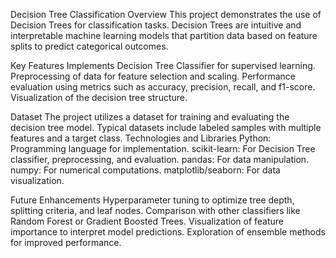 Decision Tree Classification
Overview
This project demonstrates the use of Decision Trees for classification tasks. Decision Trees are intuitive and interpretable machine learning models that partition data based on feature splits to predict categorical outcomes.

Key Features
Implements Decision Tree Classifier for supervised learning.
Preprocessing of data for feature selection and scaling.
Performance evaluation using metrics such as accuracy, precision, recall, and f1-score.
Visualization of the decision tree structure.

Dataset
The project utilizes a dataset for training and evaluating the decision tree model. Typical datasets include labeled samples with multiple features and a target class.
Technologies and Libraries
Python: Programming language for implementation.
scikit-learn: For Decision Tree classifier, preprocessing, and evaluation.
pandas: For data manipulation.
numpy: For numerical computations.
matplotlib/seaborn: For data visualization.

Future Enhancements
Hyperparameter tuning to optimize tree depth, splitting criteria, and leaf nodes.
Comparison with other classifiers like Random Forest or Gradient Boosted Trees.
Visualization of feature importance to interpret model predictions.
Exploration of ensemble methods for improved performance.
